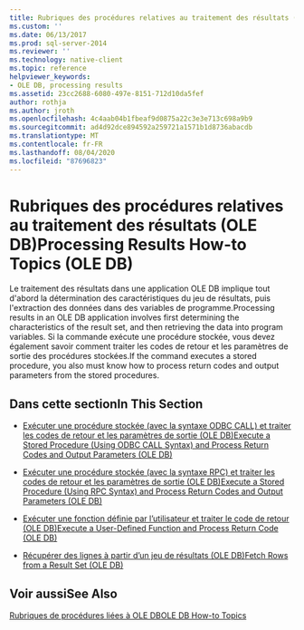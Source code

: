 ```yaml
---
title: Rubriques des procédures relatives au traitement des résultats (OLE DB) | Microsoft Docs
ms.custom: ''
ms.date: 06/13/2017
ms.prod: sql-server-2014
ms.reviewer: ''
ms.technology: native-client
ms.topic: reference
helpviewer_keywords:
- OLE DB, processing results
ms.assetid: 23cc2688-6080-497e-8151-712d10da5fef
author: rothja
ms.author: jroth
ms.openlocfilehash: 4c4aab04b1fbeaf9d0875a22c3e3e713c698a9b9
ms.sourcegitcommit: ad4d92dce894592a259721a1571b1d8736abacdb
ms.translationtype: MT
ms.contentlocale: fr-FR
ms.lasthandoff: 08/04/2020
ms.locfileid: "87696823"
---
```

# <a name="processing-results-how-to-topics-ole-db"></a><span data-ttu-id="bdfbc-102">Rubriques des procédures relatives au traitement des résultats (OLE DB)</span><span class="sxs-lookup"><span data-stu-id="bdfbc-102">Processing Results How-to Topics (OLE DB)</span></span>
  <span data-ttu-id="bdfbc-103">Le traitement des résultats dans une application OLE DB implique tout d'abord la détermination des caractéristiques du jeu de résultats, puis l'extraction des données dans des variables de programme.</span><span class="sxs-lookup"><span data-stu-id="bdfbc-103">Processing results in an OLE DB application involves first determining the characteristics of the result set, and then retrieving the data into program variables.</span></span> <span data-ttu-id="bdfbc-104">Si la commande exécute une procédure stockée, vous devez également savoir comment traiter les codes de retour et les paramètres de sortie des procédures stockées.</span><span class="sxs-lookup"><span data-stu-id="bdfbc-104">If the command executes a stored procedure, you also must know how to process return codes and output parameters from the stored procedures.</span></span>  
  
## <a name="in-this-section"></a><span data-ttu-id="bdfbc-105">Dans cette section</span><span class="sxs-lookup"><span data-stu-id="bdfbc-105">In This Section</span></span>  
  
-   [<span data-ttu-id="bdfbc-106">Exécuter une procédure stockée (avec la syntaxe ODBC CALL) et traiter les codes de retour et les paramètres de sortie (OLE DB)</span><span class="sxs-lookup"><span data-stu-id="bdfbc-106">Execute a Stored Procedure &#40;Using ODBC CALL Syntax&#41; and Process Return Codes and Output Parameters &#40;OLE DB&#41;</span></span>](execute-stored-procedure-with-odbc-call-and-process-output.md)  
  
-   [<span data-ttu-id="bdfbc-107">Exécuter une procédure stockée (avec la syntaxe RPC) et traiter les codes de retour et les paramètres de sortie (OLE DB)</span><span class="sxs-lookup"><span data-stu-id="bdfbc-107">Execute a Stored Procedure &#40;Using RPC Syntax&#41; and Process Return Codes and Output Parameters &#40;OLE DB&#41;</span></span>](execute-stored-procedure-with-rpc-and-process-output.md)  
  
-   [<span data-ttu-id="bdfbc-108">Exécuter une fonction définie par l’utilisateur et traiter le code de retour (OLE DB)</span><span class="sxs-lookup"><span data-stu-id="bdfbc-108">Execute a User-Defined Function and Process Return Code &#40;OLE DB&#41;</span></span>](execute-a-user-defined-function-and-process-return-code-ole-db.md)  
  
-   [<span data-ttu-id="bdfbc-109">Récupérer des lignes à partir d’un jeu de résultats (OLE DB)</span><span class="sxs-lookup"><span data-stu-id="bdfbc-109">Fetch Rows from a Result Set &#40;OLE DB&#41;</span></span>](fetch-rows-from-a-result-set-ole-db.md)  
  
## <a name="see-also"></a><span data-ttu-id="bdfbc-110">Voir aussi</span><span class="sxs-lookup"><span data-stu-id="bdfbc-110">See Also</span></span>  
 [<span data-ttu-id="bdfbc-111">Rubriques de procédures liées à OLE DB</span><span class="sxs-lookup"><span data-stu-id="bdfbc-111">OLE DB How-to Topics</span></span>](../ole-db-how-to-topics.md)  
  
  
